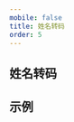 ```yaml
---
mobile: false
title: 姓名转码
order: 5
---
```


## 姓名转码

## 示例

<code inline="true" src="./demo/transfer/index.tsx" compact="true" iframe mobile="false"></code>

<style>
  .token.unit {
    border: none;
    padding: 0;
    display: inline;
    min-height: unset;
    min-width: unset;
    flex-direction: unset;
  }
<style>
